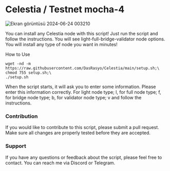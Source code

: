 # Celestia / Testnet  mocha-4

![Ekran görüntüsü 2024-06-24 003210](https://github.com/DasRasyo/Celestia/assets/94050636/59f6d900-01a9-4853-b9cd-79ce681a0c91)

You can install any Celestia node with this script! Just run the script and follow the instructions. You will see light-full-bridge-validator node options. You will install any type of node you want in minutes!

How to Use

```
wget -nd -m https://raw.githubusercontent.com/DasRasyo/Celestia/main/setup.sh;\
chmod 755 setup.sh;\
./setup.sh
```

When the script starts, it will ask you to enter some information. Please enter this information correctly.
For light node type; l, for full node type; f, for bridge node type; b, for validator node type; v
and follow the instructions.

### Contribution
If you would like to contribute to this script, please submit a pull request. Make sure all changes are properly tested before they are accepted.

### Support
If you have any questions or feedback about the script, please feel free to contact. You can reach me via Discord or Telegram.
